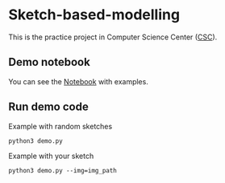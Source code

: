 # Sketch-based-modelling

This is the practice project in Computer Science Center ([CSC](https://compscicenter.ru)). 

## Demo notebook
You can see the [Notebook](https://github.com/AlexeyPrikh/Sketch-Based-Modelling/blob/main/demo.ipynb) with examples.

## Run demo code

Example with random sketches
```
python3 demo.py
```
Example with your sketch
```
python3 demo.py --img=img_path
```